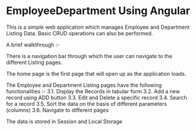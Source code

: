 # EmployeeDepartment Using Angular

This is a simple web application which manages Employee and Department Listing Data. Basic CRUD operations can also be performed.

A brief walkthrough :-

There is a navigation bar through which the user can navigate to the different Listing pages.

The home page is the first page that will open up as the application loads.

The Employee and Department Listing pages have the following functionalities :- 3.1. Display the Records in tabular form 3.2. Add a new record using ADD button 3.3. Edit and Delete a specific record 3.4. Search for a record 3.5. Sort the data on the basis of different parameters (columns) 3.6. Navigate to different pages

The data is stored in Session and Local Storage
